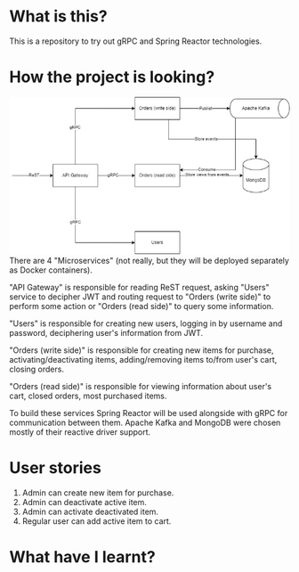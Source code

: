 # What is this?

This is a repository to try out gRPC and Spring Reactor technologies.

# How the project is looking?

![](structure.png)
There are 4 "Microservices" (not really, but they will be deployed separately as Docker containers).

"API Gateway" is responsible for reading ReST request, asking "Users" service to decipher JWT and routing request to
"Orders (write side)" to perform some action or "Orders (read side)" to query some information.

"Users" is responsible for creating new users, logging in by username and password, deciphering user's information from
JWT.

"Orders (write side)" is responsible for creating new items for purchase, activating/deactivating items, adding/removing
items to/from user's cart, closing orders.

"Orders (read side)" is responsible for viewing information about user's cart, closed orders, most purchased items.

To build these services Spring Reactor will be used alongside with gRPC for communication between them. Apache
Kafka and MongoDB were chosen mostly of their reactive driver support.

# User stories

1) Admin can create new item for purchase.
2) Admin can deactivate active item.
3) Admin can activate deactivated item.
4) Regular user can add active item to cart.

# What have I learnt?
